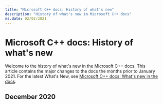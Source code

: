 ```yaml
---
title: "Microsoft C++ docs: History of what's new"
description: "History of what's new in Microsoft C++ docs"
ms.date: 02/02/2021
---
```


# Microsoft C++ docs: History of what's new

Welcome to the history of what's new in the Microsoft C++ docs. This article contains the major changes to the docs the months prior to January 2021. For the latest What's New, see [Microsoft C++ docs: What's new in the docs](whats-new-cpp-docs.md).

## December 2020

